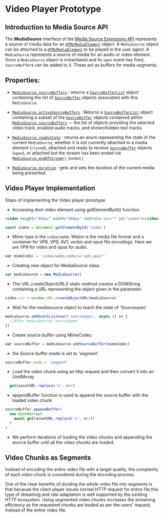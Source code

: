 # Video Player Prototype

## Introduction to Media Source API

The **MediaSource** interface of the [Media Source Extensions API](https://developer.mozilla.org/en-US/docs/Web/API/Media_Source_Extensions_API) represents a source of media data for an [`HTMLMediaElement`](https://developer.mozilla.org/en-US/docs/Web/API/HTMLMediaElement) object.
A `MediaSource` object can be attached to a [`HTMLMediaElement`](https://developer.mozilla.org/en-US/docs/Web/API/HTMLMediaElement) to be played in the user agent. 
A `MediaSource` represents a source of media for an audio or video element. Once a `MediaSource` object is instantiated and its `open` event has fired, `SourceBuffer`s can be added to it. These act as buffers for media segments.
## Properties:

- [`MediaSource.sourceBuffers`](https://developer.mozilla.org/en-US/docs/Web/API/MediaSource/sourceBuffers) : returns a [`SourceBufferList`](https://developer.mozilla.org/en-US/docs/Web/API/SourceBufferList) object containing the list of [`SourceBuffer`](https://developer.mozilla.org/en-US/docs/Web/API/SourceBuffer) objects associated with this `MediaSource`.

- [`MediaSource.activeSourceBuffers`](https://developer.mozilla.org/en-US/docs/Web/API/MediaSource/activeSourceBuffers) : Returns a [`SourceBufferList`](https://developer.mozilla.org/en-US/docs/Web/API/SourceBufferList) object containing a subset of the [`SourceBuffer`](https://developer.mozilla.org/en-US/docs/Web/API/SourceBuffer) objects contained within [`MediaSource.sourceBuffers`](https://developer.mozilla.org/en-US/docs/Web/API/MediaSource/sourceBuffers) — the list of objects providing the selected video track, enabled audio tracks, and shown/hidden text tracks.

- [`MediaSource.readyState`](https://developer.mozilla.org/en-US/docs/Web/API/MediaSource/readyState)  : returns an enum representing the state of the current  `MediaSource`, whether it is not currently attached to a media element (`closed`), attached and ready to receive  [`SourceBuffer`](https://developer.mozilla.org/en-US/docs/Web/API/SourceBuffer)  objects (`open`), or attached but the stream has been ended via  [`MediaSource.endOfStream()`](https://developer.mozilla.org/en-US/docs/Web/API/MediaSource/endOfStream)  (`ended`.)
- [`MediaSource.duration`](https://developer.mozilla.org/en-US/docs/Web/API/MediaSource/duration) : gets and sets the duration of the current media being presented.


## Video Player Implementation

Steps of implementing the Video player prototype

- Accessing dom video element using getElementById() function.

```html
<video height="400px" width="960px" controls src="" id="video"></video>
```

```js
const video = document.getElementById('video')
```

- Mime type is the `video/webm`. Webm is the media file format and a container for VP8, VP9, AV1, vorbis and opus file encodings. Here we are VP9 for video and opus for audio.

```js
var mimeCodec = 'video/webm;codecs="vp9,opus"'
```

- Creating new object for MediaSource class. 

```js
var mediaSource = new MediaSource()
```

- The URL.createObjectURL() static method creates a DOMString containing a URL representing the object given in the parameter. 

```js
video.src = window.URL.createObjectURL(mediaSource)
```

- Wait for the mediasource object to reach the state of 'Sourceopen'

```js
mediaSource.addEventListener('sourceopen', async () => {
  //After mediaSource/'sourceopen'
})
```

- Create source buffer using MimeCodec 

```js
var sourceBuffer = mediaSource.addSourceBuffer(mimeCodec)
```

- the Source buffer mode is set to 'segment'.

```js
sourceBuffer.mode = 'segment'
```

- Load the video chunk using an http request and then convert it into an Uint8Array

```js
  get(assetURL.replace('n', n++)
```

- appendBuffer function is used to append the source buffer with the loaded video chunk

```js
sourceBuffer.appendBuffer(
  new Uint8Array(
    await get(assetURL.replace('n', n++))
  )
)
```

- We perform iterations of loading the video chunks and appending the source buffer until all the video chunks are loaded.


## Video Chunks as Segments

Instead of encoding the entire video file with a target quality, the complexity of each video chunk is considered during the encoding process.

One of the clear benefits of dividing the whole video file into segments is that because the client player issues normal HTTP request for entire file,this type of streaming and rate adaptation is well supported by the existing HTTP ecosystem. Using segmented video chunks increases the streaming efficiency as the requested chunks are loaded as per the users' request, instead of the entire video file. 
